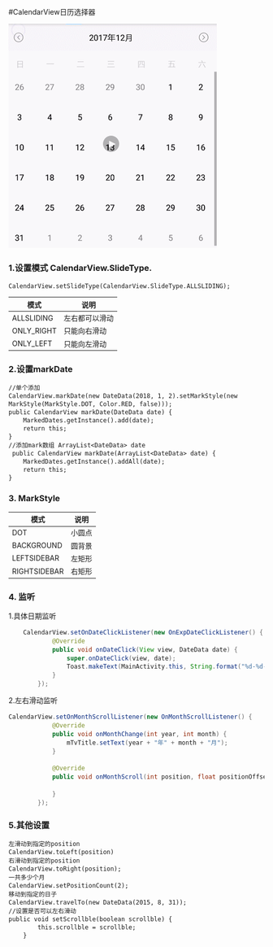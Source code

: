 #CalendarView日历选择器

![](https://github.com/Jayqiu/CalendarView/blob/master/GIF.gif)
### 1.设置模式 CalendarView.SlideType.
	CalendarView.setSlideType(CalendarView.SlideType.ALLSLIDING);

|模式|说明|
|----|----|
|ALLSLIDING|左右都可以滑动|
|ONLY_RIGHT|只能向右滑动|
|ONLY_LEFT|只能向左滑动|

### 2.设置markDate
	//单个添加
	CalendarView.markDate(new DateData(2018, 1, 2).setMarkStyle(new MarkStyle(MarkStyle.DOT, Color.RED, false)));
 	public CalendarView markDate(DateData date) {
        MarkedDates.getInstance().add(date);
        return this;
    }
	//添加mark数组 ArrayList<DateData> date
	 public CalendarView markDate(ArrayList<DateData> date) {
        MarkedDates.getInstance().addAll(date);
        return this;
    }

### 3. MarkStyle

|模式|说明|
|----|----|
|DOT|小圆点|
|BACKGROUND|圆背景|
|LEFTSIDEBAR|左矩形|
|RIGHTSIDEBAR|右矩形|

### 4. 监听
1.具体日期监听

```java
	CalendarView.setOnDateClickListener(new OnExpDateClickListener() {
            @Override
            public void onDateClick(View view, DateData date) {
                super.onDateClick(view, date);
                Toast.makeText(MainActivity.this, String.format("%d-%d-%d",date.getYear(), date.getMonth(), 			date.getDay()), Toast.LENGTH_SHORT).show();
            }
        });
```

2.左右滑动监听

```java
CalendarView.setOnMonthScrollListener(new OnMonthScrollListener() {
            @Override
            public void onMonthChange(int year, int month) {
                mTvTitle.setText(year + "年" + month + "月");
            }

            @Override
            public void onMonthScroll(int position, float positionOffset) {

            }
        });
```
### 5.其他设置
	左滑动到指定的position
	CalendarView.toLeft(position)
	右滑动到指定的position
	CalendarView.toRight(position);
	一共多少个月
	CalendarView.setPositionCount(2);
	移动到指定的日子
	CalendarView.travelTo(new DateData(2015, 8, 31));
	//设置是否可以左右滑动
	public void setScrollble(boolean scrollble) {
            this.scrollble = scrollble;
        }

